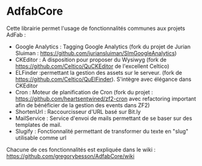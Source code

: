 AdfabCore
=========

Cette librairie permet l'usage de fonctionnalités communes aux projets AdFab :

- Google Analytics : Tagging Google Analytics (fork du projet de Jurian Sluiman : https://github.com/juriansluiman/SlmGoogleAnalytics)
- CKEditor :  A disposition pour proposer du Wysiwyg (fork de https://github.com/Celtico/QuCKEditor de l'excellent Celtico)
- ELFinder :permettant la gestion des assets sur le serveur. (fork de https://github.com/Celtico/QuElFinder). S'intègre avec élégance dans CKEditor
- Cron : Moteur de planification de Cron (fork du projet : https://github.com/heartsentwined/zf2-cron avec refactoring important afin de bénéficier de la gestion des events dans ZF2)
- ShortenUrl : Raccourcisseur d'URL basé sur Bit.ly
- MailService : Service d'envoi de mails permettant de se baser sur des templates de mail.
- Slugify : Fonctionnalité permettant de transformer du texte en "slug" utilisable comme url


Chacune de ces fonctionnalités est expliquée dans le wiki : https://github.com/gregorybesson/AdfabCore/wiki
